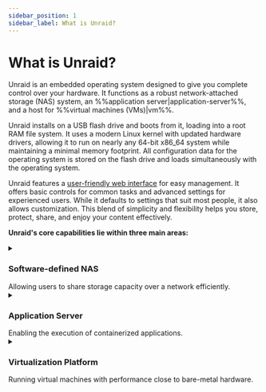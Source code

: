 ```yaml
---
sidebar_position: 1
sidebar_label: What is Unraid?
---
```


# What is Unraid?

Unraid is an embedded operating system designed to give you complete control over your hardware.  It functions as a robust network-attached storage (NAS) system, an %%application server|application-server%%, and a host for %%virtual machines (VMs)|vm%%.

Unraid installs on a USB flash drive and boots from it, loading into a root RAM file system.  It uses a modern Linux kernel with updated hardware drivers, allowing it to run on nearly any 64-bit x86_64 system while maintaining a minimal memory footprint.  All configuration data for the operating system is stored on the flash drive and loads simultaneously with the operating system.

Unraid features a [user-friendly web interface](./explore-the-user-interface/tour-the-web-gui.md) for easy management.  It offers basic controls for common tasks and advanced settings for experienced users.  While it defaults to settings that suit most people, it also allows customization.  This blend of simplicity and flexibility helps you store, protect, share, and enjoy your content effectively.

**Unraid's core capabilities lie within three main areas:**

<details>
  <summary><h3>Software-defined NAS</h3>Allowing users to share storage capacity over a network efficiently.</summary>

### Arrays and Parity

Unraid provides a simple and flexible solution for turning any 64-bit capable system into a Network Attached Storage (NAS) device. It can handle a variety of drives, whether they connect through IDE, SATA, or SAS, and supports different drive sizes. This means you can add new drives one at a time as your storage needs grow, without having to reorganize your existing data when you expand your setup.

The main job of an Unraid %%array|array%% is to organize and protect the data stored across several drives. It does this by using up to two special drives called %%parity drive|parity-drives%%s. These %%parity drive|parity-drives%%s are important because they help reconstruct your data if one of the other drives fails. In fact, with just one %%parity drive|parity-drives%%, you can protect all the other drives in your %%array|array%%, keeping your data safe. Plus, you can mix different sized drives and easily expand your storage over time, making Unraid a user-friendly option for anyone looking to manage their data effectively.

<details>
    <summary><strong>How Parity Works</strong> - Click to expand/collapse</summary>

In Unraid, %%parity|parity%% information is updated in real time.  To understand how this works, imagine the contents of a hard drive as a long stream of bits, where each bit is either a zero or a one.  By summing the nth bit values across all drives and determining whether that sum is even or odd, the corresponding nth %%parity|parity%% bit can be set accordingly.  If a data drive ever fails, this %%parity|parity%% information allows for an accurate determination of the exact bit values, facilitating a precise rebuild on the replacement drive.

For example:

<div style={{ maxWidth: '600px', margin: '1rem auto' }}>

![No Parity](/img/No_parity_500px.png)

</div>
  In the image above, three drives contain streams of bits that vary by device size.  These drives are unprotected, so if one fails, data will be lost.  To protect against failure, we need a fourth disk as a %%parity disk|parity-drive%%, which must be equal to or larger than the largest data disk.

To set the %%parity|parity%% bits, we find the total for each column.  If the sum is even, the %%parity|parity%% bit is 0; if odd, the %%parity|parity%% bit is 1.

Here's the same image as before, but with %%parity|parity%% calculated per frame:

<div style={{ maxWidth: '600px', margin: '1rem auto' }}>

![Parity](/img/Parity@500px.png)

</div>
    Let’s assume that drive 2 in our example has failed, and a new drive has been purchased to replace it:
  <div style={{ maxWidth: '600px', margin: '1rem auto' }}>

![Drive Failure](/img/Drive_failure@500px.png)

</div>
    To rebuild data on the new disk, we determine the missing bit rather than calculating the %%parity|parity%% bit.  For column 1, the sum is 0, so the missing bit is 0.  For column 6, with a sum of 1, the missing bit is 1.

Rebuilding a disk using %%parity|parity%% protects against data loss and offers fault tolerance, ensuring full access to the system even if a drive fails.

</details>

### User Shares

Unraid is different from most %%RAID|raid%% systems because it saves data on individual drives instead of combining them into one. As a %%root user|root-user%%, you can create %%user shares|user-share%%, which are like top-level folders that gather files from multiple drives in the %%array|array%% or %%cache pool|cache-pool%%. This means you don’t have to worry about which specific drive holds your files; they are organized for you.

You can also customize these shares to include or leave out certain drives and decide how files are spread across your storage. Additionally, you can manage how users access the shares by setting up network options, like %%SMB|samba%% and %%NFS|nfs%%, and applying security settings. To keep private data safe, you can create user accounts and set access limits for trusted individuals.

<div className="flex-container">

<figure className="flex-figure">
    <img src="/img/User_shares_-_distribution@500px.png" alt="User shares distribution example" />
    <figcaption>User shares - Distribution</figcaption>
  </figure>

<figure className="flex-figure">
    <img src="/img/User_shares_-_access@500px.png" alt="User shares distribution example larger" />
    <figcaption>User shares - Access</figcaption>
  </figure>

</div>

### Understanding Cache Drives

One of the standout features of Unraid is the %%cache drive|cache%%, which helps speed up data transfer. When you use a %%cache drive|cache%% alongside three or more drives, you can write data up to **three times faster**. When you save files to a %%user shares|user-share%% with a %%cache drive|cache%%, the data is first stored on the %%cache drive|cache%%. This allows for quick writing, and later, a process called %%Mover|mover%% transfers the data to the main storage %%array|array%% - often during the night—making room on the %%cache drive|cache%%.

For added data safety, you can set up a %%cache pool|cache-pool%% with multiple drives. This setup not only increases storage space but also uses technologies like %%ZFS|zfs%% or %%BTRFS|btrfs%% to provide extra protection for your data, similar to %%RAID 1|raid1%%. Overall, Unraid’s management of shares and %%cache drives|cache%% creates a flexible, efficient, and secure storage solution.

[Learn more about configuring shares and cache here.](../using-unraid-to/manage-storage/array-configuration)

<div style={{ maxWidth: '600px', margin: '1rem auto' }}>

![How data capture works with Cache Pool](/img/Cache-pool.gif)

</div>

</details>

<details>
  <summary><h3>Application Server</h3>Enabling the execution of containerized applications.</summary>

Unraid transforms your storage solution into a versatile %%application server|application-server%% through Docker containerization. This approach overcomes traditional NAS limitations while maintaining system stability and ease of use.

Traditional NAS solutions present three key challenges for application hosting:

1. **OS compatibility issues** - Being unable to run applications designed for different operating systems.
2. **Complex lifecycle management** - Difficult installation experiiences can leave residual artifacts after removal.
3. **Application conflicts** - Software components may interfere with each other or system operations.

Unraid's use of Docker addresses these challenges in three key ways:

1. **OS Independence** - Each container runs in its own Linux environment, eliminating compatibility issues with the host operating system.  
2. **Image-based Deployment** - Preconfigured application packages allow for one-click installation and complete uninstallation of applications. 
3. **Process Isolation** - Containerized applications operate in separate user spaces, preventing any conflicts between software.  

Docker containers allow you to run applications in isolated, lightweight environments without the overhead associated with %%virtual machines|vm%%. Unraid simplifies the use of Docker by providing access to thousands of pre-configured apps through [Docker Hub](https://hub.docker.com/) and [Community Applications](../using-unraid-to/run-docker-containers/community-applications.md). This containerized approach enables Unraid users to run multiple applications simultaneously without compatibility issues. It also helps keep the system organized by using self-contained application packages and makes it easy to enhance server capabilities through Docker's ecosystem.

:::note

For advanced Docker settings, check out [Run Docker Containers](../using-unraid-to/run-docker-containers/managing-and-customizing-containers).

:::

</details>

<details>
  <summary><h3>Virtualization Platform</h3>Running virtual machines with performance close to bare-metal hardware.</summary>

    Unraid functions as a virtualization host, using a %%hypervisor|hypervisor%% to securely allocate resources to virtualized guests. This allows you to run various applications in isolated environments, going beyond just network-attached storage.

  :::tip

  To use hardware virtualization in Unraid, ensure your CPU, chipset, BIOS, and device drivers are compatible. A full list of requirements is available in the [VM setup guide](../using-unraid-to/create-virtual-machines/overview-and-system-prep). If your server doesn't meet these requirements, the %%VMs|vm%% menu will be disabled in the Unraid %%WebGUI|web-gui%%.

  :::

<details>
    <summary><strong>Benefits of Using Virtual Machines (VMs)</strong> - Click to expand/collapse</summary>

    While Docker containers are popular for Linux-based applications, %%VMs|vm%% enhance the flexibility and efficiency of your Unraid server setup and offer distinct advantages on your Unraid server:
  
  - **Isolation:** %%VMs|vm%% run independently in separate environments, ensuring that the failure of one does not affect the others.

  - **Consolidation:** Consolidate multiple physical servers into a single Unraid machine, reducing hardware needs and simplifying maintenance.

  - **Resource Allocation:** Unraid allows you to assign specific CPU, memory, storage, and network resources to each %%VM|vm%%, ensuring critical workloads receive necessary resources.

  - **Testing and Development:** %%VMs|vm%% enable easy creation and testing of software across different environments without requiring multiple physical machines.

  - **Security:** The isolation of %%VMs|vm%% enhances security, making it harder for malware to spread between them.

  - **Legacy Application Support:** %%VMs|vm%% let you run legacy applications or operating systems that may not be compatible with modern hardware.

  - **Resource Isolation:** Each %%VM|vm%% can have dedicated resources, preventing performance issues across %%VMs|vm%%.

  - **Resource Overcommitment:** You can run more %%VMs|vm%% than the physical resources would typically allow, understanding that not all will fully utilize their allocations at the same time. 

</details>

<details>
    <summary><strong>Assignable Device Support for Virtualization</strong> - Click to expand/collapse</summary>

    Unraid's %%KVM|kvm%%-based virtualization uses modern tools for flexible hardware assignment while maintaining host stability. 
    
    Key components include:
    
    **Core Technologies**
    - %%QEMU|qemu%% and %%libvirt|libvirt%%: Manage %%VM|vm%% lifecycles.
    - %%VFIO|vfio%% device passthrough: Provides direct hardware access.
    - %%VirtIO|virtio%% and %%VirtFS|virtfs%%: Optimize storage and network performance.
    - %%OVMF|ovmf%%: Supports %%UEFI|uefi%% and Secure Boot.

    **Assigned Resources**
    
    - **Compute:** Dedicated CPU cores through %%CPU pinning|cpu-pinning%%.
    - **Memory:** Isolated RAM.
    - **Storage:** SSD-optimized %%virtual disks|vdisk%% via %%VirtIO|virtio%%.
    - **Peripherals:** Full PCI/USB device passthrough, including %%GPU passthrough|gpu-passthrough%% support.

    **Platform Flexibility**

    - Supports %%i440fx|i440fx%% and %%Q35|q35%% machine types.
    - Compatible with %%Xen HVM|xen-hvm%% and %%Xen PV|xen-pv%% workloads.
    - Enables %%Intel VT-x|intel-vt-x%% and %%AMD-V|amd-v%% hardware virtualization.
<div style={{ maxWidth: '600px', margin: '1rem auto' }}>

![Assignable resources](/img/KVM@2x.png)

</div>
  
</details>

For %%VM|vm%% setup steps, check out [Create virtual machines](../using-unraid-to/create-virtual-machines/overview-and-system-prep).

:::caution

%%GPU passthrough|gpu-passthrough%% requires compatible hardware (see [VM setup](../using-unraid-to/create-virtual-machines/vm-setup.md)).

:::

</details>
